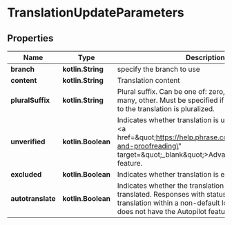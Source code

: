 
# TranslationUpdateParameters

## Properties
Name | Type | Description | Notes
------------ | ------------- | ------------- | -------------
**branch** | **kotlin.String** | specify the branch to use |  [optional]
**content** | **kotlin.String** | Translation content |  [optional]
**pluralSuffix** | **kotlin.String** | Plural suffix. Can be one of: zero, one, two, few, many, other. Must be specified if the key associated to the translation is pluralized. |  [optional]
**unverified** | **kotlin.Boolean** | Indicates whether translation is unverified. Part of the &lt;a href&#x3D;\&quot;https://help.phrase.com/help/verification-and-proofreading\&quot; target&#x3D;\&quot;_blank\&quot;&gt;Advanced Workflows&lt;/a&gt; feature. |  [optional]
**excluded** | **kotlin.Boolean** | Indicates whether translation is excluded. |  [optional]
**autotranslate** | **kotlin.Boolean** | Indicates whether the translation should be auto-translated. Responses with status 422 if provided for translation within a non-default locale or the project does not have the Autopilot feature enabled. |  [optional]



